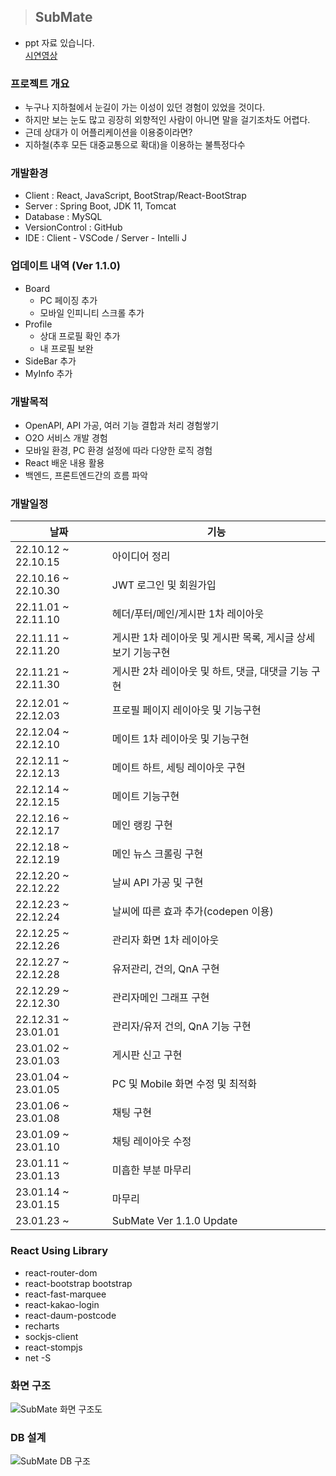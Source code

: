 > SubMate
> ---
 - ppt 자료 있습니다.  
 [ 시연영상 ](https://youtu.be/cliKMCOclL4)

### 프로젝트 개요

- 누구나 지하철에서 눈길이 가는 이성이 있던 경험이 있었을 것이다.  
- 하지만 보는 눈도 많고 굉장히 외향적인 사람이 아니면 말을 걸기조차도 어렵다.  
- 근데 상대가 이 어플리케이션을 이용중이라면?  
- 지하철(추후 모든 대중교통으로 확대)을 이용하는 불특정다수  

### 개발환경

 - Client : React, JavaScript, BootStrap/React-BootStrap  
 - Server : Spring Boot, JDK 11, Tomcat  
 - Database : MySQL  
 - VersionControl : GitHub  
 - IDE : Client - VSCode / Server - Intelli J  

### 업데이트 내역 (Ver 1.1.0)
- Board
    - PC 페이징 추가
    - 모바일 인피니티 스크롤 추가
- Profile
    - 상대 프로필 확인 추가
    - 내 프로필 보완
- SideBar 추가
- MyInfo 추가

### 개발목적

- OpenAPI, API 가공, 여러 기능 결합과 처리 경험쌓기  
- O2O 서비스 개발 경험
- 모바일 환경, PC 환경 설정에 따라 다양한 로직 경험
- React 배운 내용 활용
- 백엔드, 프론트엔드간의 흐름 파악

### 개발일정

|날짜|기능|
|---|---|
|22.10.12 ~ 22.10.15|아이디어 정리|
|22.10.16 ~ 22.10.30|JWT 로그인 및 회원가입|
|22.11.01 ~ 22.11.10|헤더/푸터/메인/게시판 1차 레이아웃|
|22.11.11 ~ 22.11.20|게시판 1차 레이아웃 및 게시판 목록, 게시글 상세보기 기능구현|
|22.11.21 ~ 22.11.30|게시판 2차 레이아웃 및 하트, 댓글, 대댓글 기능 구현|
|22.12.01 ~ 22.12.03|프로필 페이지 레이아웃 및 기능구현|
|22.12.04 ~ 22.12.10|메이트 1차 레이아웃 및 기능구현|
|22.12.11 ~ 22.12.13|메이트 하트, 세팅 레이아웃 구현|
|22.12.14 ~ 22.12.15|메이트 기능구현|
|22.12.16 ~ 22.12.17|메인 랭킹 구현|
|22.12.18 ~ 22.12.19|메인 뉴스 크롤링 구현|
|22.12.20 ~ 22.12.22|날씨 API 가공 및 구현|
|22.12.23 ~ 22.12.24|날씨에 따른 효과 추가(codepen 이용)|
|22.12.25 ~ 22.12.26|관리자 화면 1차 레이아웃|
|22.12.27 ~ 22.12.28|유저관리, 건의, QnA 구현|
|22.12.29 ~ 22.12.30|관리자메인 그래프 구현|
|22.12.31 ~ 23.01.01|관리자/유저 건의, QnA 기능 구현|
|23.01.02 ~ 23.01.03|게시판 신고 구현|
|23.01.04 ~ 23.01.05|PC 및 Mobile 화면 수정 및 최적화|
|23.01.06 ~ 23.01.08|채팅 구현|
|23.01.09 ~ 23.01.10|채팅 레이아웃 수정|
|23.01.11 ~ 23.01.13|미흡한 부분 마무리|
|23.01.14 ~ 23.01.15|마무리|
|23.01.23 ~ |SubMate Ver 1.1.0 Update|

### React Using Library
 - react-router-dom
 - react-bootstrap bootstrap
 - react-fast-marquee
 - react-kakao-login
 - react-daum-postcode
 - recharts
 - sockjs-client
 - react-stompjs
 - net -S

### 화면 구조
![SubMate 화면 구조도](https://user-images.githubusercontent.com/91529033/214325074-bf8862a6-e05c-4cc7-8539-4f980a70b4d8.png)

### DB 설계
![SubMate DB 구조](https://user-images.githubusercontent.com/91529033/214325787-817ac492-9107-4a3c-a03f-131d14fd5dca.png)
